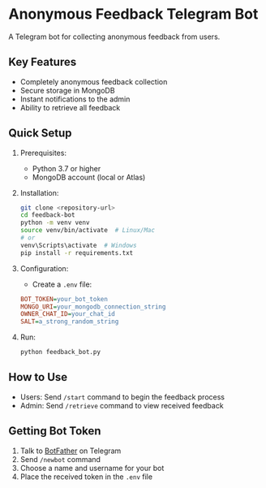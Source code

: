 # Anonymous Feedback Telegram Bot

A Telegram bot for collecting anonymous feedback from users.

## Key Features
- Completely anonymous feedback collection
- Secure storage in MongoDB
- Instant notifications to the admin
- Ability to retrieve all feedback

## Quick Setup

1. Prerequisites:
   - Python 3.7 or higher
   - MongoDB account (local or Atlas)

2. Installation:
   ```bash
   git clone <repository-url>
   cd feedback-bot
   python -m venv venv
   source venv/bin/activate  # Linux/Mac
   # or
   venv\Scripts\activate  # Windows
   pip install -r requirements.txt
   ```

3. Configuration:
   - Create a `.env` file:
   ```ini
   BOT_TOKEN=your_bot_token
   MONGO_URI=your_mongodb_connection_string
   OWNER_CHAT_ID=your_chat_id
   SALT=a_strong_random_string
   ```

4. Run:
   ```bash
   python feedback_bot.py
   ```

## How to Use

- Users: Send `/start` command to begin the feedback process
- Admin: Send `/retrieve` command to view received feedback

## Getting Bot Token

1. Talk to [BotFather](https://t.me/BotFather) on Telegram
2. Send `/newbot` command
3. Choose a name and username for your bot
4. Place the received token in the `.env` file
